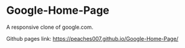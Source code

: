 # Google-Home-Page
A responsive clone of google.com.

Github pages link: https://peaches007.github.io/Google-Home-Page/

